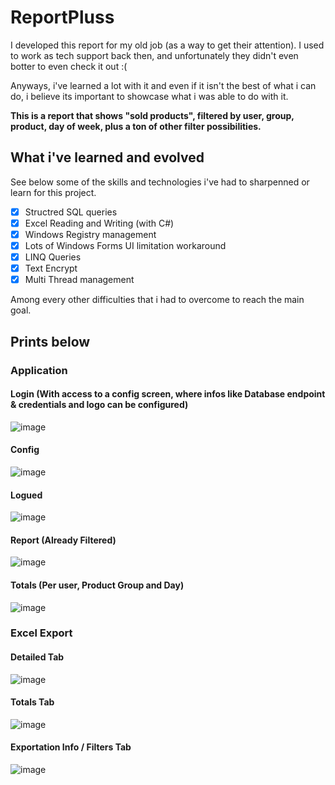 # ReportPluss

I developed this report for my old job (as a way to get their attention). I used to work as tech support back then, and unfortunately they didn't even botter to even check it out :(

Anyways, i've learned a lot with it and even if it isn't the best of what i can do, i believe its important to showcase what i was able to do with it.


**This is a report that shows "sold products", filtered by user, group, product, day of week, plus a ton of other filter possibilities.**

## What i've learned and evolved
See below some of the skills and technologies i've had to sharpenned or learn for this project.
	

 - [x] Structred SQL queries 
 - [x] Excel Reading and Writing (with C#)
 - [x] Windows Registry management
 - [x] Lots of Windows Forms UI limitation workaround
 - [x] LINQ Queries
 - [x] Text Encrypt
 - [x] Multi Thread management

Among every other difficulties that i had to overcome to reach the main goal.



## Prints below

### Application

#### Login (With access to a config screen, where infos like Database endpoint & credentials and logo can be configured)  
![image](https://user-images.githubusercontent.com/22990007/132974056-d14f5b57-5b4a-4743-8db4-d3c61ca5f683.png)

#### Config  
![image](https://user-images.githubusercontent.com/22990007/132974152-223f7aeb-541f-426f-a416-a54cc71fb0b0.png)

#### Logued  
![image](https://user-images.githubusercontent.com/22990007/132974198-de078535-a00f-4600-be6c-03cde5e05fc7.png)

#### Report (Already Filtered)  
![image](https://user-images.githubusercontent.com/22990007/132974621-c5ee43fa-be40-4f8a-8478-abbfc2c9f20a.png)

#### Totals (Per user, Product Group and Day)  
![image](https://user-images.githubusercontent.com/22990007/132974869-0b5bc06d-dc6c-40ea-825e-e8f71de35420.png)

### Excel Export

#### Detailed Tab
![image](https://user-images.githubusercontent.com/22990007/132976662-462bd02b-8e49-47ac-a826-a8c841426e32.png)

#### Totals Tab
![image](https://user-images.githubusercontent.com/22990007/132976573-5ea14f7b-53a1-4a1b-a3ff-9ac8da8e6a71.png)

#### Exportation Info / Filters Tab
![image](https://user-images.githubusercontent.com/22990007/132976608-67cc07ea-3ce5-4971-8d0f-938214d959af.png)

